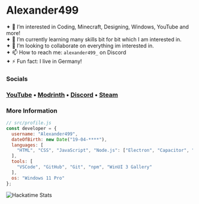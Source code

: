 # Alexander499
✦ 👀 I’m interested in Coding, Minecraft, Designing, Windows, YouTube and more!<br>
✦ 🌱 I’m currently learning many skills bit for bit which I am interested in.<br>
✦ 💞️ I’m looking to collaborate on everything im interested in.<br>
✦ 📫 How to reach me: `alexander499_` on Discord<br>
✦ ⚡ Fun fact: I live in Germany!

### Socials
### [YouTube](https://www.youtube.com/@alexander499_) • [Modrinth](https://modrinth.com/user/Alexander499) • [Discord](https://discord.com/invite/XGxBGrJjkA) • [Steam](https://steamcommunity.com/id/alexander499)

### More Information
```js
// src/profile.js
const developer = {
  username: "Alexander499",
  dateOfBirth: new Date("19-04-****"),
  languages: [
    "HTML", "CSS", "JavaScript", "Node.js": ["Electron", "Capacitor", "Tauri"], "Scratch 💀", "MCCommands"
  ],
  tools: [
    "VSCode", "GitHub", "Git", "npm", "WinUI 3 Gallery"
  ],
  os: "Windows 11 Pro"
};
```
![Hackatime Stats](https://github-readme-stats.hackclub.dev/api/wakatime?username=984&api_domain=hackatime.hackclub.com&theme=transparent&custom_title=Hackatime+Stats&layout=compact&cache_seconds=0&langs_count=8)
<!--- Alexander-499/Alexander-499 is a ✨ special ✨ repository because its `README.md` (this file) appears on your GitHub profile. You can click the Preview link to take a look at your changes. --->
